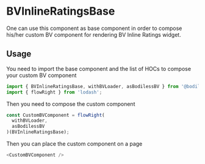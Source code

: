 # BVInlineRatingsBase

One can use this component as base component in order to compose his/her custom BV component for rendering BV Inline Ratings widget.

## Usage

You need to import the base component and the list of HOCs to compose your custom BV component

``` js
import { BVInlineRatingsBase, withBVLoader, asBodilessBV } from '@bodiless/bv';
import { flowRight } from 'lodash';
```

Then you need to compose the custom component

``` js
const CustomBVComponent = flowRight(
  withBVLoader,
  asBodilessBV
)(BVInlineRatingsBase);
```

Then you can place the custom component on a page

``` js
<CustomBVComponent />
```
